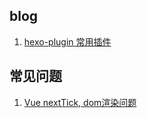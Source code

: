 ## blog
1. [hexo-plugin 常用插件](https://github.com/KirinHuang/blog/issues/1)

## 常见问题
1. [Vue nextTick, dom渲染问题](https://github.com/KirinHuang/blog/issues/2)